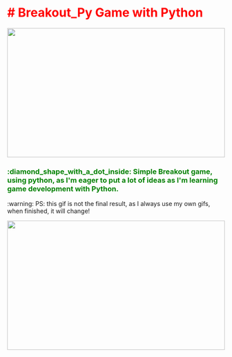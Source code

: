 <div id="banner">
  <h1><span style="color:red"># Breakout_Py Game with Python</span></h1>
  <img src="https://media.giphy.com/media/26u4iGYsaVfWljK6s/giphy.gif" width="100%" height="300px"/>
</div>
<div id="content">
  <p><h3><span style="color: green">:diamond_shape_with_a_dot_inside: Simple Breakout game, using python, as I'm eager to put a lot of ideas as I'm learning game development with Python.</span></h3></p>
<p> :warning: PS: this gif is not the final result, as I always use my own gifs, when finished, it will change!</p>
<div id="footer">
  <img src="https://media.giphy.com/media/AhhGtrpj5ZxGZER5yC/giphy.gif" width="100%" height="300px"/>
</div>
